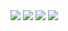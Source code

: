   <stellar-device frame="iphone-8-silver">
    <img src="https://placehold.it/750x1334/ABC/FFF">
  </stellar-device>

  <stellar-device frame="iphone-8-spacegray">
    <img src="https://placehold.it/750x1334/ABC/FFF">
  </stellar-device>

  <stellar-device frame="iphone-8-plus-silver">
    <img src="https://placehold.it/828x1472/ABC/FFF">
  </stellar-device>

  <stellar-device frame="iphone-8-plus-spacegray">
    <img src="https://placehold.it/828x1472/ABC/FFF">
  </stellar-device>
